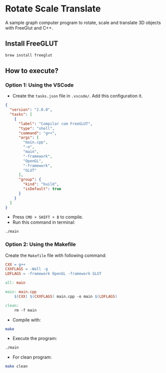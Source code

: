 # Rotate Scale Translate

A sample graph computer program to rotate, scale and translate 3D objects with FreeGlut and C++.

## Install FreeGLUT

```bash
brew install freeglut
```

## How to execute?

### Option 1: Using the VSCode

- Create the `tasks.json` file in `.vscode/`. Add this configuration it.

```json
{
  "version": "2.0.0",
  "tasks": [
    {
      "label": "Compilar com FreeGLUT",
      "type": "shell",
      "command": "g++",
      "args": [
        "main.cpp",
        "-o",
        "main",
        "-framework",
        "OpenGL",
        "-framework",
        "GLUT"
      ],
      "group": {
        "kind": "build",
        "isDefault": true
      }
    }
  ]
}
```

- Press `CMD + SHIFT + B` to compile.
- Run this command in terminal:

```bash
./main
```

### Option 2: Using the Makefile

Create the `Makefile` file with following command:

```makefile
CXX = g++
CXXFLAGS = -Wall -g
LDFLAGS = -framework OpenGL -framework GLUT

all: main

main: main.cpp
	$(CXX) $(CXXFLAGS) main.cpp -o main $(LDFLAGS)

clean:
	rm -f main
```

- Compile with:

```bash
make
```

- Execute the program:

```bash
./main
```

- For clean program:

```bash
make clean
```
